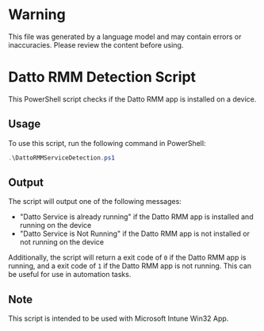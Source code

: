 # Warning
This file was generated by a language model and may contain errors or inaccuracies. Please review the content before using.

# Datto RMM Detection Script

This PowerShell script checks if the Datto RMM app is installed on a device. 

## Usage

To use this script, run the following command in PowerShell: 
```powershell
.\DattoRMMServiceDetection.ps1
```

## Output

The script will output one of the following messages:

- "Datto Service is already running" if the Datto RMM app is installed and running on the device
- "Datto Service is Not Running" if the Datto RMM app is not installed or not running on the device

Additionally, the script will return a exit code of `0` if the Datto RMM app is running, and a exit code of `1` if the Datto RMM app is not running. This can be useful for use in automation tasks.

## Note
This script is intended to be used with Microsoft Intune Win32 App.
